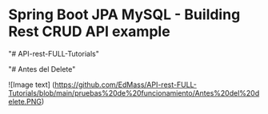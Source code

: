# Spring Boot JPA MySQL - Building Rest CRUD API example
"# API-rest-FULL-Tutorials" 

"# Antes del Delete"

![Image text] (https://github.com/EdMass/API-rest-FULL-Tutorials/blob/main/pruebas%20de%20funcionamiento/Antes%20del%20delete.PNG)
